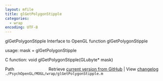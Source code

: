 ```yaml
---
layout: mfile
title: glGetPolygonStipple
categories:
  - wrap
encoding: UTF-8
---
```


glGetPolygonStipple  Interface to OpenGL function glGetPolygonStipple

usage:  mask = glGetPolygonStipple

C function:  void glGetPolygonStipple(GLubyte\* mask)


<div class="code_header" style="text-align:right;">
  <span style="float:left;">Path&nbsp;&nbsp;</span> <span class="counter">Retrieve <a href=
  "https://raw.github.com/Psychtoolbox-3/Psychtoolbox-3/beta/./PsychOpenGL/MOGL/wrap/glGetPolygonStipple.m">current version from GitHub</a> | View <a href=
  "https://github.com/Psychtoolbox-3/Psychtoolbox-3/commits/beta/./PsychOpenGL/MOGL/wrap/glGetPolygonStipple.m">changelog</a></span>
</div>
<div class="code">
  <code>./PsychOpenGL/MOGL/wrap/glGetPolygonStipple.m</code>
</div>
